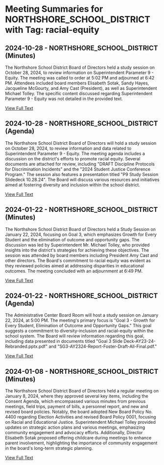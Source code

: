 # Meeting Summaries for NORTHSHORE_SCHOOL_DISTRICT with Tag: racial-equity

## 2024-10-28 - NORTHSHORE_SCHOOL_DISTRICT (Minutes)

The Northshore School District Board of Directors held a study session on October 28, 2024, to review information on Superintendent Parameter 9 - Equity.  The meeting was called to order at 5:02 PM and adjourned at 6:42 PM.  Attendees included board members Elisabeth Sotak, Sandy Hayes, Jacqueline McGourty, and Amy Cast (President), as well as Superintendent Michael Tolley. The specific content discussed regarding Superintendent Parameter 9 - Equity was not detailed in the provided text.

[View Full Text](https://raw.githubusercontent.com/VoronoiPerspectives/WashingtonStateSchoolBoardExplorer/refs/heads/main/data/countries/usa/states/wa/counties/king/school_boards/northshore_school_district/2024/2024-10-28-minutes.txt)

## 2024-10-28 - NORTHSHORE_SCHOOL_DISTRICT (Agenda)

The Northshore School District Board of Directors will hold a study session on October 28, 2024, to review information and data related to Superintendent Parameter 9 - Equity.  The meeting agenda includes a discussion on the district's efforts to promote racial equity. Several documents are attached for review, including "DRAFT Discipline Protocols for Discrimination Incidents" and the "2024 Student Justice Conference Program." The session also features a presentation titled "P9 Study Session Slidedeck 10.28.24".  The Board will discuss various resources and initiatives aimed at fostering diversity and inclusion within the school district.

[View Full Text](https://raw.githubusercontent.com/VoronoiPerspectives/WashingtonStateSchoolBoardExplorer/refs/heads/main/data/countries/usa/states/wa/counties/king/school_boards/northshore_school_district/2024/2024-10-28-agenda.txt)

## 2024-01-22 - NORTHSHORE_SCHOOL_DISTRICT (Minutes)

The Northshore School District Board of Directors held a Study Session on January 22, 2024, focusing on Goal 3, which emphasizes Growth for Every Student and the elimination of outcome and opportunity gaps. The discussion was led by Superintendent Mr. Michael Tolley, who provided insights into the district's strategies for achieving these objectives. The session was attended by board members including President Amy Cast and other directors. The Board's commitment to racial equity was evident as they reviewed policies aimed at addressing disparities in educational outcomes. The meeting concluded with an adjournment at 6:49 PM.

[View Full Text](https://raw.githubusercontent.com/VoronoiPerspectives/WashingtonStateSchoolBoardExplorer/refs/heads/main/data/countries/usa/states/wa/counties/king/school_boards/northshore_school_district/2024/2024-01-22-minutes.txt)

## 2024-01-22 - NORTHSHORE_SCHOOL_DISTRICT (Agenda)

The Administrative Center Board Room will host a study session on January 22, 2024, at 5:00 PM.  The meeting's primary focus is "Goal 3 - Growth for Every Student, Elimination of Outcome and Opportunity Gaps." This goal suggests a commitment to diversity-inclusion and racial-equity within the school system. The Board will review information regarding this goal, including data presented in documents titled "Goal 3 Slide Deck-AY23-24-Rebranded.pptx.pdf" and "SG3-AY2324-Report-Foster-Draft-All-Final.pdf."

[View Full Text](https://raw.githubusercontent.com/VoronoiPerspectives/WashingtonStateSchoolBoardExplorer/refs/heads/main/data/countries/usa/states/wa/counties/king/school_boards/northshore_school_district/2024/2024-01-22-agenda.txt)

## 2024-01-08 - NORTHSHORE_SCHOOL_DISTRICT (Minutes)

The Northshore School District Board of Directors held a regular meeting on January 8, 2024, where they approved several key items, including the Consent Agenda, which encompassed various minutes from previous meetings, field trips, payment of bills, a personnel report, and new and revised board policies. Notably, the board adopted New Board Policy No. 4400 regarding Election Activities and revised Board Policy 0001, focusing on Racial and Educational Justice. Superintendent Michael Tolley provided updates on strategic action plans and various meetings, emphasizing community engagement and advocacy efforts. Additionally, Director Elisabeth Sotak proposed offering childcare during meetings to enhance parent involvement, highlighting the importance of community engagement in the board's long-term strategic planning.

[View Full Text](https://raw.githubusercontent.com/VoronoiPerspectives/WashingtonStateSchoolBoardExplorer/refs/heads/main/data/countries/usa/states/wa/counties/king/school_boards/northshore_school_district/2024/2024-01-08-minutes.txt)

